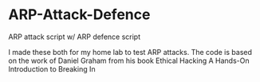 # ARP-Attack-Defence
ARP attack script w/ ARP defence script

I made these both for my home lab to test ARP attacks. The code is based on the work of Daniel Graham from his book Ethical Hacking A Hands-On Introduction to Breaking In
